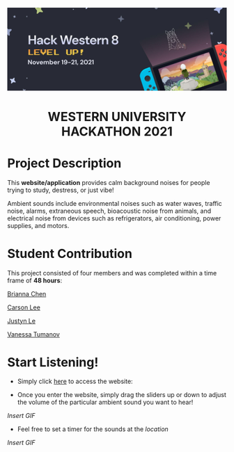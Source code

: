 ![Hackathon Logo](https://github.com/CarsonLeee/perfectstorm/blob/main/logo.jpg)
# <p align="center"> WESTERN UNIVERSITY HACKATHON 2021 </p>

# Project Description
This **website/application** provides calm background noises for people trying to study, destress, or just vibe! 

Ambient sounds include environmental noises such as water waves, traffic noise, alarms, extraneous speech, bioacoustic noise from animals, and electrical noise from devices such as refrigerators, air conditioning, power supplies, and motors.

# Student Contribution
This project consisted of four members and was completed within a time frame of **48 hours**:

[Brianna Chen](https://github.com/Brianna0510)

[Carson Lee](https://github.com/JustynLe)

[Justyn Le](https://github.com/CarsonLeee)

[Vanessa Tumanov](https://github.com/vanessatumanov)

# Start Listening!
- Simply click [here](https://www.google.ca/) to access the website:

- Once you enter the website, simply drag the sliders up or down to adjust the volume of the particular ambient sound you want to hear!

*Insert GIF*

- Feel free to set a timer for the sounds at the *location*

*Insert GIF*
